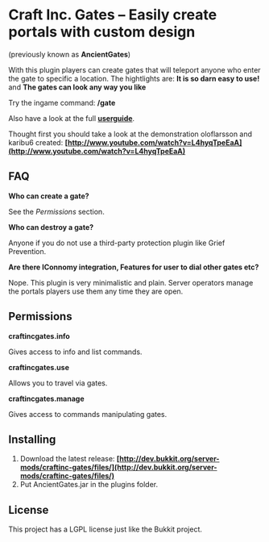 # Craft Inc. Gates – Easily create portals with custom design

(previously known as __AncientGates__)

With this plugin players can create gates that will teleport anyone who enter the gate to specific a location.
The hightlights are: __It is so darn easy to use!__ and __The gates can look any way you like__

Try the ingame command: __/gate__

Also have a look at the full __[userguide](http://www.craftinc.de/blog/?p=255)__.

Thought first you should take a look at the demonstration oloflarsson and karibu6 created:
__[http://www.youtube.com/watch?v=L4hyqTpeEaA](http://www.youtube.com/watch?v=L4hyqTpeEaA)__


## FAQ

__Who can create a gate?__

See the _Permissions_ section.

__Who can destroy a gate?__

Anyone if you do not use a third-party protection plugin like Grief Prevention.

__Are there IConnomy integration, Features for user to dial other gates etc?__

Nope. This plugin is very minimalistic and plain. Server operators manage the portals players use them any time they are open.

## Permissions

 __craftincgates.info__

 Gives access to info and list commands.

  __craftincgates.use__

 Allows you to travel via gates.

  __craftincgates.manage__

 Gives access to commands manipulating gates.

## Installing

1. Download the latest release: __[http://dev.bukkit.org/server-mods/craftinc-gates/files/](http://dev.bukkit.org/server-mods/craftinc-gates/files/)__
2. Put AncientGates.jar in the plugins folder.

## License

This project has a LGPL license just like the Bukkit project.
